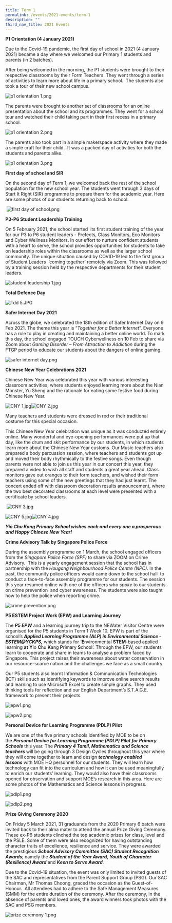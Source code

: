 ```yaml
---
title: Term 1
permalink: /events/2021-events/term-1
description: ""
third_nav_title: 2021 Events
---
```

**P1 Orientation (4 January 2021)**  
  

Due to the Covid-19 pandemic, the first day of school in 2021 (4 January 2021) became a day where we welcomed our Primary 1 students and parents (in 2 batches).

  

After being welcomed in the morning, the P1 students were brought to their respective classrooms by their Form Teachers. They went through a series of activities to learn more about life in a primary school.  The students also took a tour of their new school campus.

  

![p1 orientation 1.png](https://yiochukangpri.moe.edu.sg/qql/slot/u746/2021%20events/p1%20orientation%201.png)

  

  

  

  

  
  

  

  

  

  

  

  

  

  

  

  

  

  

  

  

  

The parents were brought to another set of classrooms for an online presentation about the school and its programmes. They went for a school tour and watched their child taking part in their first recess in a primary school.  

![p1 orientation 2.png](https://yiochukangpri.moe.edu.sg/qql/slot/u746/2021%20events/p1%20orientation%202.png)  

  

  

  

  

  

  

  

  

  

  

  

The parents also took part in a simple makerspace activity where they made a simple craft for their child.  It was a packed day of activities for both the students and parents alike.

![p1 orientation 3.png](https://yiochukangpri.moe.edu.sg/qql/slot/u746/2021%20events/p1%20orientation%203.png)  

  

  

  

  

  

  

  

  

  

  

  

  

  

  

**First day of school and SIR**

On the second day of Term 1, we welcomed back the rest of the school population for the new school year. The students went through 3 days of Start It Right (SIR) programme to prepare them for the academic year. Here are some photos of our students returning back to school.

 ![first day of school.png](https://yiochukangpri.moe.edu.sg/qql/slot/u746/2021%20events/first%20day%20of%20school.png)

**P3-P6 Student Leadership Training**  

On 5 February 2021, the school started  its first student training of the year for our P3 to P6 student leaders - Prefects, Class Monitors, Eco Monitors and Cyber Wellness Monitors. In our effort to nurture confident students with a heart to serve, the school provides opportunities for students to take on leadership roles within the classrooms as well as the larger school community. The unique situation caused by COVID-19 led to the first group of Student Leaders  ‘coming together’ remotely via Zoom. This was followed by a training session held by the respective departments for their student leaders.

![student leadership 1.jpg](https://yiochukangpri.moe.edu.sg/qql/slot/u746/2021%20events/student%20leadership%201.jpg)

  

**Tot****al Defen****ce Day**

![Tdd 5.JPG](https://yiochukangpri.moe.edu.sg/qql/slot/u746/2021%20events/TDD/Tdd%205.JPG)

**Safer Internet Day 2021**

Across the globe, we celebrated the 18th edition of Safer Internet Day on 9 Feb 2021. The theme this year is “_Together for a Better Internet_”. Everyone has a role to play in creating and maintaining a better online world. To mark this day, the school engaged TOUCH Cyberwellness on 10 Feb to share via Zoom about _Gaming Disorder – From Attraction to Addiction_ during the FTGP period to educate our students about the dangers of online gaming.

![safer internet day.png](https://yiochukangpri.moe.edu.sg/qql/slot/u746/2021%20events/safer%20internet%20day.png)

**Chinese New Year Celebrations 2021**  

Chinese New Year was celebrated this year with various interesting classroom activities, where students enjoyed learning more about the Nian Monster, Yu Sheng and the rationale for eating some festive food during Chinese New Year.

![CNY 1.jpg](https://yiochukangpri.moe.edu.sg/qql/slot/u746/2021%20events/CNY/CNY%201.jpg)![CNY 2.jpg](https://yiochukangpri.moe.edu.sg/qql/slot/u746/2021%20events/CNY/CNY%202.jpg)  

Many teachers and students were dressed in red or their traditional costume for this special occasion.

This Chinese New Year celebration was unique as it was conducted entirely online. Many wonderful and eye-opening performances were put up that day, like the drum and skit performance by our students, in which students learn more about the Chinese New Year customs. Our Music teachers also prepared a body percussion session, where teachers and students got up and moved their body rhythmically to the festive songs. Even though parents were not able to join us this year in our concert this year, they prepared a video to wish all staff and students a great year ahead. Class monitors gave out oranges to their form teachers, and wished their form teachers using some of the new greetings that they had just learnt. The concert ended off with classroom decoration results announcement, where the two best decorated classrooms at each level were presented with a certificate by school leaders.

 ![CNY 3.jpg](https://yiochukangpri.moe.edu.sg/qql/slot/u746/2021%20events/CNY/CNY%203.jpg)

![CNY 5.jpg](https://yiochukangpri.moe.edu.sg/qql/slot/u746/2021%20events/CNY/CNY%205.jpg)![CNY 4.jpg](https://yiochukangpri.moe.edu.sg/qql/slot/u746/2021%20events/CNY/CNY%204.jpg)  

  

  

  

  

  

  

  

  

  

  

  

  

  

  

  

  

  

  

  

  

  

  

  

**_Yio Chu Kang Primary School wishes each and every one a prosperous and Happy Chinese New Year!_**

**Crime Advisory Talk by Singapore Police Force**

During the assembly programme on 1 March, the school engaged officers from the _Singapore Police Force (SPF)_ to share via ZOOM on Crime Advisory.  This is a yearly engagement session that the school has in partnership with the _Hougang Neighbourhood Police Centre (NPC)_. In the past, the community police officers would came down to the school hall  to conduct a face-to-face assembly programme for our students. The session this year resumed online with one of the officers who _spoke_ to our students on crime prevention  and cyber awareness. The students were also taught how to help the police when reporting crime.

![crime prevention.png](https://yiochukangpri.moe.edu.sg/qql/slot/u746/2021%20events/crime%20prevention.png)  

  

  

  

  

  

  

  

  

  

  

  

  

  

  

  

  

  

  

**P5 ESTEM Project Work (EPW) and Learning Journey**

The **_P5 EPW_** and a learning journey trip to the NEWater Visitor Centre were organised for the P5 students in Term 1 Week 10. EPW is part of the school’s **_Applied Learning Programme (ALP) in Environmental Science - ESTEM@YCKPS,_** which stands for ‘**E**nvironmental **STEM**\-based applied learning **at** **Y**io **C**hu **K**ang **P**rimary **S**chool’. Through the EPW, our students learn to cooperate and share in teams to analyse a problem faced by Singapore. This project raises their awareness about water conservation in our resource-scarce nation and the challenges we face as a small country.

Our P5 students also learnt Information & Communication Technologies (ICT) skills such as identifying keywords to improve online search results and learning to use Microsoft Excel to create simple graphs. They used thinking tools for reflection and our English Department’s S.T.A.G.E. framework to present their projects. 

![epw1.png](https://yiochukangpri.moe.edu.sg/qql/slot/u746/2021%20events/epw1.png)  

  

  

  

  

  

  

  

  

  

  

  

  

  

  

  

![epw2.png](https://yiochukangpri.moe.edu.sg/qql/slot/u746/2021%20events/epw2.png)  

  

  

  

  

  

  

  

  

  

  

  

  

  

**Personal Device for Learning Programme (PDLP) Pilot**  

We are one of the five primary schools identified by MOE to be on the **_Personal Device for Learning Programme (PDLP) Pilot for Primary Schools_** this year. The **_Primary 4 Tamil, Mathematics and Science teachers_** will be going through 3 Design Cycles throughout this year where they will come together to learn and design **_technology enabled lessons_** with MOE HQ personnel for our students. They will learn how technology can fit into the curriculum and how it can be used meaningfully to enrich our students’ learning. They would also have their classrooms opened for observation and support MOE’s research in this area. Here are some photos of the Mathematics and Science lessons in progress. 

![pdlp1.png](https://yiochukangpri.moe.edu.sg/qql/slot/u746/2021%20events/pdlp1.png)

![pdlp2.png](https://yiochukangpri.moe.edu.sg/qql/slot/u746/2021%20events/pdlp2.png)  

  

  

  

  

  

  

  

  

**Prize Giving Ceremony 2020**

On Friday 5 March 2021, 31 graduands from the 2020 Primary 6 batch were invited back to their alma mater to attend the annual Prize Giving Ceremony. These ex-P6 students clinched the top academic prizes for class, level and the PSLE. Some of them were also recognized for having outstanding character traits of excellence, resilience and service. They were awarded the prestigious **_School Advisory Committee (SAC) Student Recognition Awards_**; namely the **_Student of the Year Award_**, **_Youth of Character (Resilience) Award_** and **_Keen to Serve Award_**.

Due to the Covid-19 situation, the event was only limited to invited guests of the SAC and representatives from the Parent Support Group (PSG). Our SAC Chairman, Mr Thomas Choong, graced the occasion as the Guest-of-Honour.  All attendees had to adhere to the Safe Management Measures (SMM) for the entire duration of the ceremony. After the ceremony, in the absence of parents and loved ones, the award winners took photos with the SAC and PSG members. 

![prize ceremony 1.png](https://yiochukangpri.moe.edu.sg/qql/slot/u746/2021%20events/prize%20ceremony%201.png)
